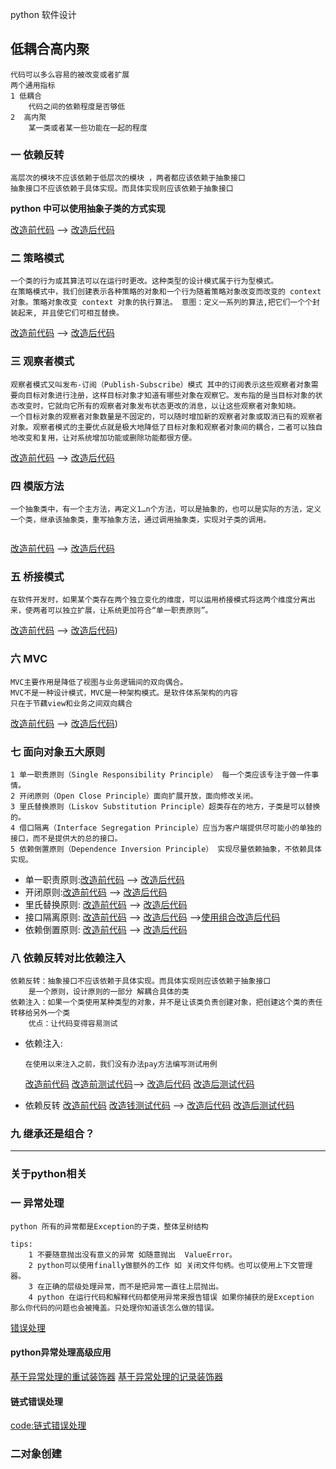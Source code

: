 python 软件设计

## 低耦合高内聚

    代码可以多么容易的被改变或者扩展
    两个通用指标
    1 低耦合
        代码之间的依赖程度是否够低
    2  高内聚
        某一类或者某一些功能在一起的程度


### 一 依赖反转

```
高层次的模块不应该依赖于低层次的模块 ，两者都应该依赖于抽象接口
抽象接口不应该依赖于具体实现。而具体实现则应该依赖于抽象接口

```

**python 中可以使用抽象子类的方式实现**

 [改造前代码](./01_dependency_inversion/before.py)   --> [改造后代码](01_dependency_inversion/after.py)

### 二 策略模式

```
一个类的行为或其算法可以在运行时更改。这种类型的设计模式属于行为型模式。
在策略模式中，我们创建表示各种策略的对象和一个行为随着策略对象改变而改变的 context 对象。策略对象改变 context 对象的执行算法。 意图：定义一系列的算法,把它们一个个封装起来, 并且使它们可相互替换。
```

 [改造前代码](./02_strategy_pattern/before.py)   --> [改造后代码](./02_strategy_pattern/after.py)


### 三 观察者模式
```
观察者模式又叫发布-订阅（Publish-Subscribe）模式 其中的订阅表示这些观察者对象需要向目标对象进行注册，这样目标对象才知道有哪些对象在观察它。发布指的是当目标对象的状态改变时，它就向它所有的观察者对象发布状态更改的消息，以让这些观察者对象知晓。
一个目标对象的观察者对象数量是不固定的，可以随时增加新的观察者对象或取消已有的观察者对象。观察者模式的主要优点就是极大地降低了目标对象和观察者对象间的耦合，二者可以独自地改变和复用，让对系统增加功能或删除功能都很方便。

```
 [改造前代码](./03_observer_pattern/obs_before.py)   --> [改造后代码](./03_observer_pattern/obs_after.py)


### 四 模版方法
```
一个抽象类中，有一个主方法，再定义1…n个方法，可以是抽象的，也可以是实际的方法，定义一个类，继承该抽象类，重写抽象方法，通过调用抽象类，实现对子类的调用。
 

```
 [改造前代码](./04_05_template_pattern/before.py)   --> [改造后代码](./04_05_template_pattern/after.py)


### 五 桥接模式
```
在软件开发时，如果某个类存在两个独立变化的维度，可以运用桥接模式将这两个维度分离出来，使两者可以独立扩展，让系统更加符合“单一职责原则”。
```
 [改造前代码](./04_05_template_pattern/after.py)   --> [改造后代码](./04_05_template_pattern/after_with_bridge.py))


### 六 MVC
```
MVC主要作用是降低了视图与业务逻辑间的双向偶合。
MVC不是一种设计模式，MVC是一种架构模式。是软件体系架构的内容
只在于节藕view和业务之间双向耦合
```
 [改造前代码](./06_mvc/before.py)   --> [改造后代码](./06_mvc/after.py))



### 七 面向对象五大原则
```
1 单一职责原则（Single Responsibility Principle） 每一个类应该专注于做一件事情。
2 开闭原则（Open Close Principle）面向扩展开放，面向修改关闭。
3 里氏替换原则（Liskov Substitution Principle）超类存在的地方，子类是可以替换的。
4 借口隔离（Interface Segregation Principle）应当为客户端提供尽可能小的单独的接口，而不是提供大的总的接口。
5 依赖倒置原则（Dependence Inversion Principle） 实现尽量依赖抽象，不依赖具体实现。

```
- 单一职责原则:[改造前代码](./07_principle/single-responsibility-before.py)   --> [改造后代码](./07_principle/single-responsibility-after.py)
- 开闭原则:[改造前代码](./07_principle/open-closed-before.py)   --> [改造后代码](./07_principle/open-closed-after.py)
- 里氏替换原则: [改造前代码](./07_principle/liskov-substitution-before.py)   --> [改造后代码](./07_principle/liskov-substitution-after.py)
- 接口隔离原则: [改造前代码](./07_principle/interface-segregation-before.py)   --> [改造后代码](./07_principle/interface-segregation-after.py) 
    -->[使用组合改造后代码](./07_principle/interface-segregation-after-comp.py) 
- 依赖倒置原则: [改造前代码]()   --> [改造后代码]()

### 八 依赖反转对比依赖注入
```
依赖反转：抽象接口不应该依赖于具体实现。而具体实现则应该依赖于抽象接口
    是一个原则，设计原则的一部分 解耦合具体的类
依赖注入：如果一个类使用某种类型的对象，并不是让该类负责创建对象，把创建这个类的责任转移给另外一个类
    优点：让代码变得容易测试
```
- 依赖注入:
    ```
    在使用以来注入之前，我们没有办法pay方法编写测试用例
    ```
    [改造前代码](./08_dependency_inversion_dependency_injection/before.py) [改造前测试代码](./08_dependency_inversion_dependency_injection/before_test.py)-->
    [改造后代码](./08_dependency_inversion_dependency_injection/dependency_injection.py) [改造后测试代码](./08_dependency_inversion_dependency_injection/dependency_injection_test.py)

- 依赖反转
    [改造前代码](./08_dependency_inversion_dependency_injection/dependency_injection.py) [改造钱测试代码](./08_dependency_inversion_dependency_injection/dependency_injection_test.py) -->
    [改造后代码](./08_dependency_inversion_dependency_injection/dependency_inversion.py) [改造后测试代码](./08_dependency_inversion_dependency_injection/dependency_inversion_test.py)


### 九 继承还是组合？







---
### 关于python相关

### 一 异常处理
```
python 所有的异常都是Exception的子类，整体呈树结构

tips:
    1 不要随意抛出没有意义的异常 如随意抛出  ValueError。
    2 python可以使用finally做额外的工作 如 关闭文件句柄。也可以使用上下文管理器。
    3 在正确的层级处理异常，而不是把异常一直往上层抛出。
    4 python 在运行代码和解释代码都使用异常来报告错误 如果你捕获的是Exception 那么你代码的问题也会被掩盖。只处理你知道该怎么做的错误。 
```
[错误处理](./python_exception_handing/error_handling.py) 

#### python异常处理高级应用

[基于异常处理的重试装饰器](./python_exception_handing/retry-decorator.py) 
[基于异常处理的记录装饰器](./python_exception_handing/logging-decorator.py) 

####  链式错误处理 
[code:链式错误处理](./python_exception_handing/example.py) 



### 二对象创建


### 